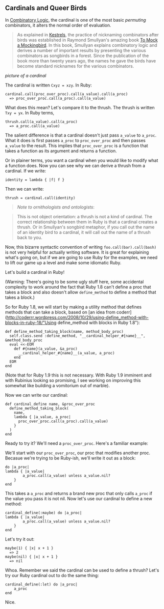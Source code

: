 Cardinals and Queer Birds
---

In [Combinatory Logic](http://en.wikipedia.org/wiki/Combinatory_logic), the cardinal is one of the most basic _permuting_ combinators, it alters the normal order of evaluation.

> As explained in [Kestrels](http://github.com/raganwald/homoiconic/tree/master/2008-10-29/kestrel.markdown), the practice of nicknaming combinators after birds was established in Raymond Smullyan's amazing book [To Mock a Mockingbird](http://www.amazon.com/gp/product/0192801422?ie=UTF8&tag=raganwald001-20&linkCode=as2&camp=1789&creative=9325&creativeASIN=0192801422). In this book, Smullyan explains combinatory logic and derives a number of important results by presenting the various combinators as songbirds in a forest. Since the publication of the book more than twenty years ago, the names he gave the birds have become standard nicknames for the various combinators.

_picture of a cardinal_

The cardinal is written `Cxyz = xzy`. In Ruby:

	cardinal.call(proc_over_proc).call(a_value).call(a_proc)
	  => proc_over_proc.call(a_proc).call(a_value)

What does this mean? Let's compare it to the thrush. The thrush is written `Txy = yx`. In Ruby terms,

	thrush.call(a_value).call(a_proc)
	  => a_proc.call(a_value)
	
The salient difference is that a cardinal doesn't just pass `a_value` to `a_proc`. What it does is first passes `a_proc` to `proc_over_proc` and then passes `a_value` to the result. This implies that `proc_over_proc` is a function that takes a function as its argument and returns a function.

Or in plainer terms, you want a cardinal when you would like to modify what a function does. Now you can see why we can derive a thrush from a cardinal. If we write:

	identity = lambda { |f| f }

Then we can write:

	thrush = cardinal.call(identity)

> *Note to ornithologists and ontologists*:

> This is not object orientation: a thrush is not a kind of cardinal. The correct relationship between them in Ruby is that a cardinal creates a thrush. Or in Smullyan's songbird metaphor, if you call out the name of an identity bird to a cardinal, it will call out the name of a thrush back to you.

Now, this bizarre syntactic convention of writing `foo.call(bar).call(bash)` is not very helpful for actually writing software. It is great for explaining what's going on, but if we are going to use Ruby for the examples, we need to lift our game up a level and make some idiomatic Ruby.

Let's build a cardinal in Ruby!

(Warning: There's going to be some ugly stuff here, some accidental complexity to work around the fact that Ruby 1.8 can't define a proc that takes a block and also doesn't allow `define_method` to define a method that takes a block.)

So for Ruby 1.8, we will start by making a utility method that defines methods that can take a block, based on [an idea from coderr](http://coderrr.wordpress.com/2008/10/29/using-define_method-with-blocks-in-ruby-18/"Using define_method with blocks in Ruby 1.8"):

	def define_method_taking_block(name, method_body_proc)
	  self.class.send :define_method, "__cardinal_helper_#{name}__", &method_body_proc
	  eval <<-EOM
	    def #{name}(a_value, &a_proc)
	      __cardinal_helper_#{name}__(a_value, a_proc)
	    end
	  EOM
	end

(Note that for Ruby 1.9 this is not necessary. With Ruby 1.9 imminent and with Rubinius looking so promising, I see working on improving this somewhat like building a vomitorium out of marble).

Now we can write our cardinal:

	def cardinal_define name, &proc_over_proc
	  define_method_taking_block(
	    name,
	    lambda { |a_value, a_proc|
	      proc_over_proc.call(a_proc).call(a_value)
	    }
	  )
	end

Ready to try it? We'll need a `proc_over_proc`. Here's a familiar example:

We'll start with our `proc_over_proc`, our proc that modifies another proc. Becasue we're trying to be Ruby-ish, we'll write it out as a block:

	do |a_proc|
  	lambda { |a_value|
			a_proc.call(a_value) unless a_value.nil?
		}
	end

This takes a `a_proc` and returns a brand new proc that only calls `a_proc` if the value you pass it is not nil. Now let's use our cardinal to define a new method:

	cardinal_define(:maybe) do |a_proc|
  	lambda { |a_value|
			a_proc.call(a_value) unless a_value.nil?
		}
	end

Let's try it out:

	maybe(1) { |x| x + 1 }
	  => 2
	maybe(nil) { |x| x + 1 }
	  => nil
	
Whoa. Remember we said the cardinal can be used to define a thrush? Let's try our Ruby cardinal out to do the same thing:

	cardinal_define(:let) do |a_proc|
		a_proc
	end

Nice.
